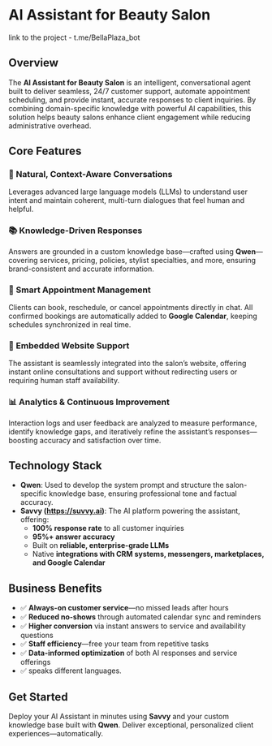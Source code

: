# AI Assistant for Beauty Salon

link to the project -  t.me/BellaPlaza_bot





## Overview

The **AI Assistant for Beauty Salon** is an intelligent, conversational agent built to deliver seamless, 24/7 customer support, automate appointment scheduling, and provide instant, accurate responses to client inquiries. By combining domain-specific knowledge with powerful AI capabilities, this solution helps beauty salons enhance client engagement while reducing administrative overhead.

## Core Features

### 🧠 Natural, Context-Aware Conversations  
Leverages advanced large language models (LLMs) to understand user intent and maintain coherent, multi-turn dialogues that feel human and helpful.

### 📚 Knowledge-Driven Responses  
Answers are grounded in a custom knowledge base—crafted using **Qwen**—covering services, pricing, policies, stylist specialties, and more, ensuring brand-consistent and accurate information.

### 📅 Smart Appointment Management  
Clients can book, reschedule, or cancel appointments directly in chat. All confirmed bookings are automatically added to **Google Calendar**, keeping schedules synchronized in real time.

### 💬 Embedded Website Support  
The assistant is seamlessly integrated into the salon’s website, offering instant online consultations and support without redirecting users or requiring human staff availability.

### 📊 Analytics & Continuous Improvement  
Interaction logs and user feedback are analyzed to measure performance, identify knowledge gaps, and iteratively refine the assistant’s responses—boosting accuracy and satisfaction over time.

## Technology Stack

- **Qwen**: Used to develop the system prompt and structure the salon-specific knowledge base, ensuring professional tone and factual accuracy.
- **Savvy (https://suvvy.ai)**: The AI platform powering the assistant, offering:
  - **100% response rate** to all customer inquiries  
  - **95%+ answer accuracy**  
  - Built on **reliable, enterprise-grade LLMs**  
  - Native **integrations with CRM systems, messengers, marketplaces, and Google Calendar**

## Business Benefits

- ✅ **Always-on customer service**—no missed leads after hours  
- ✅ **Reduced no-shows** through automated calendar sync and reminders  
- ✅ **Higher conversion** via instant answers to service and availability questions  
- ✅ **Staff efficiency**—free your team from repetitive tasks  
- ✅ **Data-informed optimization** of both AI responses and service offerings
- ✅ speaks different languages.

## Get Started

Deploy your AI Assistant in minutes using **Savvy** and your custom knowledge base built with **Qwen**. Deliver exceptional, personalized client experiences—automatically.
